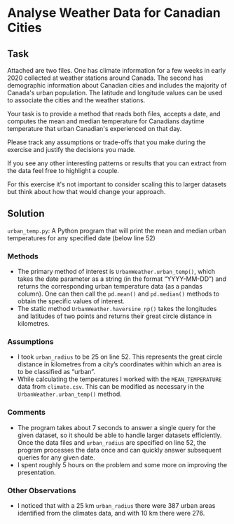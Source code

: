 # Analyse Weather Data for Canadian Cities

## Task

Attached are two files.  One has climate information for a few weeks in early 2020 collected at weather stations around Canada.  The second has demographic information about Canadian cities and includes the majority of Canada's urban population.  The latitude and longitude values can be used to associate the cities and the weather stations.

Your task is to provide a method that reads both files, accepts a date, and computes the mean and median temperature for Canadians daytime temperature that urban Canadian's experienced on that day.

Please track any assumptions or trade-offs that you make during the exercise and justify the decisions you made.

If you see any other interesting patterns or results that you can extract from the data feel free to highlight a couple.

For this exercise it's not important to consider scaling this to larger datasets but think about how that would change your approach.

## Solution

`urban_temp.py`: A Python program that will print the mean and median urban temperatures for any specified date (below line 52)

### Methods

- The primary method of interest is `UrbanWeather.urban_temp()`, which takes the date parameter as a string (in the format “YYYY-MM-DD”) and returns the corresponding urban temperature data (as a pandas column). One can then call the `pd.mean()` and `pd.median()` methods to obtain the specific values of interest.
- The static method `UrbanWeather.haversine_np()` takes the longitudes and latitudes of two points and returns their great circle distance in kilometres. 

### Assumptions

- I took `urban_radius` to be 25 on line 52. This represents the great circle distance in kilometres from a city’s coordinates within which an area is to be classified as “urban”.
- While calculating the temperatures I worked with the `MEAN_TEMPERATURE` data from `climate.csv`. This can be modified as necessary in the `UrbanWeather.urban_temp()` method.

### Comments

- The program takes about 7 seconds to answer a single query for the given dataset, so it should be able to handle larger datasets efficiently. Once the data files and `urban_radius` are specified on line 52, the program processes the data once and can quickly answer subsequent queries for any given date.
- I spent roughly 5 hours on the problem and some more on improving the presentation. 

### Other Observations

- I noticed that with a 25 km `urban_radius` there were 387 urban areas identified from the climates data, and with 10 km there were 276.
